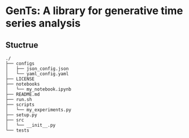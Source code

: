 # GenTs: A library for generative time series analysis


## Stuctrue
```
./
├── configs
│   ├── json_config.json
│   └── yaml_config.yaml
├── LICENSE
├── notebooks
│   └── my_notebook.ipynb
├── README.md
├── run.sh
├── scripts
│   └── my_experiments.py
├── setup.py
├── src
│   └── __init__.py
└── tests
```
